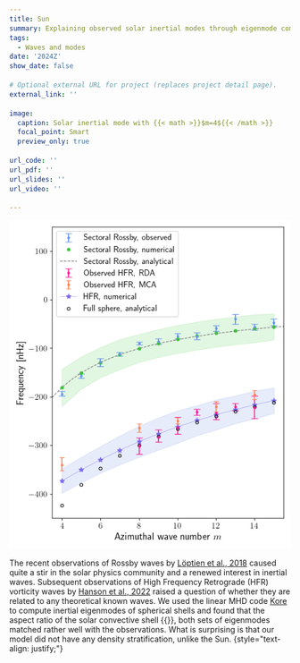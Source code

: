 ```yaml
---
title: Sun
summary: Explaining observed solar inertial modes through eigenmode computation
tags:
  - Waves and modes
date: '2024Z'
show_date: false

# Optional external URL for project (replaces project detail page).
external_link: ''

image:
  caption: Solar inertial mode with {{< math >}}$m=4${{< /math >}}
  focal_point: Smart
  preview_only: true

url_code: ''
url_pdf: ''
url_slides: ''
url_video: ''

---
```

![Plot of observed and computed frequencies](paper_plot.png)

The recent observations of Rossby waves by [Löptien et al., 2018](https://doi.org/10.1038/s41550-018-0460-x) caused quite a stir in the solar physics community and a renewed interest in inertial waves. Subsequent observations of High Frequency Retrograde (HFR) vorticity waves by [Hanson et al., 2022](https://doi.org/10.1038/s41550-022-01632-z) raised a question of whether they are related to any theoretical known waves. We used the linear MHD code [Kore](/project/kore) to compute inertial eigenmodes of spherical shells and found that the aspect ratio of the solar convective shell {{<math>}}r_i/r_o = 0.71{{</math>}}, both sets of eigenmodes matched rather well with the observations. What is surprising is that our model did not have any density stratification, unlike the Sun.
{style="text-align: justify;"}